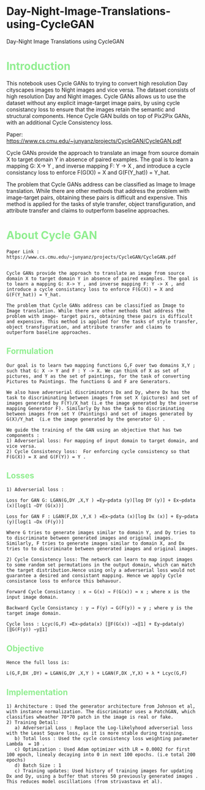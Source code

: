 # Day-Night-Image-Translations-using-CycleGAN
Day-Night Image Translations using CycleGAN

<h1 style='color:lightgreen'> Introduction </h1>

This notebook uses Cycle GANs to trying to convert high resolution Day cityscapes images to Night images and vice versa. The dataset consists of high resolution Day and Night images. Cycle GANs allows us to use the dataset without any explicit image-target image pairs, by using cycle consistancy loss to ensure that the images retain the semantic and structural components. Hence Cycle GAN builds on top of Pix2Pix GANs, with an additional Cycle Consistency loss.

Paper: https://www.cs.cmu.edu/~junyanz/projects/CycleGAN/CycleGAN.pdf


Cycle GANs provide the approach to translate an image from source domain X to target domain Y in absence of paired examples. 
The goal is to learn a mapping G: X-> Y , and inverse mapping F: Y -> X , and introduce a cycle consistancy loss to enforce F(G(X)) = X and G(F(Y_hat)) = Y_hat.

The problem that Cycle GANs address can be classified as Image to Image translation. While there are other methods that address the problem with image-target pairs, obtaining these pairs is difficult and expensive. This method is applied for the tasks of style transfer, object transfiguration, and attribute transfer and claims to outperform baseline approaches.
<h1 style='color:lightgreen'>About Cycle GAN</h1>

    Paper Link : https://www.cs.cmu.edu/~junyanz/projects/CycleGAN/CycleGAN.pdf


    Cycle GANs provide the approach to translate an image from source domain X to target domain Y in absence of paired examples. The goal is to learn a mapping G: X-> Y , and inverse mapping F: Y -> X , and introduce a cycle consistancy loss to enforce F(G(X)) = X and G(F(Y_hat)) = Y_hat. 

    The problem that Cycle GANs address can be classified as Image to Image translation. While there are other methods that address the problem with image- target pairs, obtaining these pairs is difficult and expensive. This method is applied for the tasks of style transfer, object transfiguration, and attribute transfer and claims to outperform baseline approaches.



<h2 style='color:lightgreen'>Formulation</h2>

    Our goal is to learn two mapping functions G,F over two domains X,Y ; such that G: X -> Y and F : Y -> X. We can think of X as set of pictures, and Y as the set of paintings, for the task of converting Pictures to Paintings. The functions G and F are Generators. 

    We also have adverserial discriminators Dx and Dy, where Dx has the task to discriminating between images from set X (pictures) and set of images generated by F(Y)/X_hat (i.e the image generated by the inverse mapping Generator F). Similarly Dy has the task to discriminating between images from set Y (Paintings) and set of images generated by G(X)/Y_hat  (i.e the image generated by the generator G) .

    We guide the training of the GAN using an objective that has two components : 
    1) Adverserial loss: For mapping of input domain to target domain, and vice versa.
    2) Cycle Consistency loss:  For enforcing cycle consistency so that F(G(X)) = X and G(F(Y)) = Y . 


<h2 style='color:lightgreen'>Losses</h2>

    1) Adverserial loss : 

    Loss for GAN G: LGAN(G,DY ,X,Y ) =Ey∼pdata (y)[log DY (y)] + Ex∼pdata (x)[log(1 −DY (G(x))]

    Loss for GAN F : LGAN(F,DX ,Y,X ) =Ex∼pdata (x)[log Dx (x)] + Ey∼pdata (y)[log(1 −Dx (F(y))]

    Where G tries to generate images similar to domain Y, and Dy tries to to discriminate between generated images and original images.
    Similarly, F tries to generate images similar to domain X, and Dx tries to to discriminate between generated images and original images.

    2) Cycle Consistency loss: The network can learn to map input images to some random set permutations in the output domain, which can match the target distribution.Hence using only a adverserial loss would not guarantee a desired and consistant mapping. Hence we apply Cycle consistance loss to enforce this behavour. 

    Forward Cycle Consistancy : x → G(x) → F(G(x)) ≈ x ; where x is the input image domain.

    Backward Cycle Consistancy : y → F(y) → G(F(y)) ≈ y ; where y is the target image domain.

    Cycle loss : Lcyc(G,F) =Ex∼pdata(x) [‖F(G(x)) −x‖1] + Ey∼pdata(y) [‖G(F(y)) −y‖1]


<h2 style='color:lightgreen'>Objective</h2>
 

    Hence the full loss is: 

    L(G,F,DX ,DY) = LGAN(G,DY ,X,Y ) + LGAN(F,DX ,Y,X) + λ * Lcyc(G,F)

<h2 style='color:lightgreen'>Implementation</h2>

    1) Architecture : Used the generator architecture from Johnson et al, with instance normalization. The discriminator uses a PatchGAN, which classifies wheather 70*70 patch in the image is real or fake.
    2) Training Detail: 
       a) Adverserial Loss : Replace the Log-likelyhood adverserial loss with the Least Square loss, as it is more stable during training.
       b) Total loss : Used the cycle consistency loss weighting parameter Lambda  = 10 .
       c) Optimization : Used Adam optimizer with LR = 0.0002 for first 100 epoch, linealy decaying into 0 in next 100 epochs. (i.e total 200 epochs)
       d) Batch Size : 1 
       c) Training updates: Used history of training images for updating Dx and Dy, using a buffer that stores 50 previously generated images . This reduces model oscillations (from strivastava et al).



